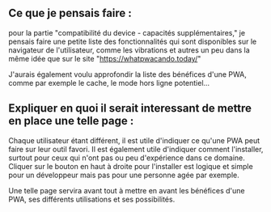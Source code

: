 ## Ce que je pensais faire :

pour la partie "compatibilité du device - capacités supplémentaires," je pensais faire une petite liste des 
fonctionnalités qui sont disponibles sur le navigateur de l'utilisateur, comme les vibrations et autres un peu dans la même idée que sur le site "https://whatpwacando.today/"

J'aurais également voulu approfondir la liste des bénéfices d'une PWA, comme par exemple le cache, le mode hors ligne potentiel...

## Expliquer en quoi il serait interessant de mettre en place une telle page :
Chaque utilisateur étant différent, il est utile d'indiquer ce qu'une PWA peut faire sur leur outil favori. Il est également utile d'indiquer comment l'installer, surtout pour ceux qui n'ont pas ou peu d'expérience dans ce domaine. Cliquer sur le bouton en haut à droite pour l'installer est logique et simple pour un développeur mais pas pour une personne agée par exemple.

Une telle page servira avant tout à mettre en avant les bénéfices d'une PWA, ses différents utilisations et ses possibilités. 

